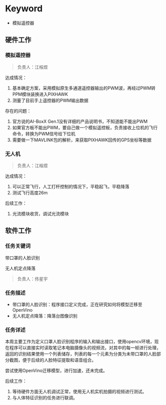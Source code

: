 # Keyword

- 模拟遥控器

## 硬件工作

### 模拟遥控器

> 负责人：江榕煜

达成情况：

1. 基本确定方案，采用模拟原生多通道遥控器输出的PWM波，再经过PWM转PPM模块装换进入PIXHAWK
2. 测量了目前手上遥控器的PWM输出数据

存在的问题：

1. 官方说的AI-BoxX Gen.1没有详细的产品说明书，不知道能不能出PWM
2. 如果官方板不能出PWM，要自己做一个模拟遥控板，负责接收上位机的飞行命令，转换为PWM信号给下位机
3. 需要做一下MAVLINK包的解析，来获取PIXHAWK回传的GPS坐标等数据

### 无人机

> 负责人：江榕煜

达成情况：

1. 可以正常飞行，人工打杆控制的情况下，平稳起飞，平稳降落
2. 测试飞行高度26m

后续工作：

1. 光流模块收货，调试光流模块

## 软件工作

### 任务关键词

带口罩的人脸识别

无人机定点降落

> 负责人：佟星宇

### 任务描述

* 带口罩的人脸识别：程序接口定义完成，正在研究如何将模型迁移至OpenVino
* 无人机定点降落：降落台图像识别

### 任务详述

本周主要工作为定义口罩人脸识别程序的输入和输出接口，使用opencv环境，现在程序可以直接实时读取笔记本电脑摄像头的视频流，对其中的每一帧进行处理，返回的识别结果使用一个列表储存，列表的每一个元素为分类为未带口罩的人脸部分截图，便于后续的人脸特征提取和语音组合。

尝试使用OpenVino迁移模型，进行加速，还未完成。

后续工作：

1. 等待硬件方面无人机调试正常，使用无人机实机拍摄的视频进行测试。
2. 与人体特征识别的任务进行联调。